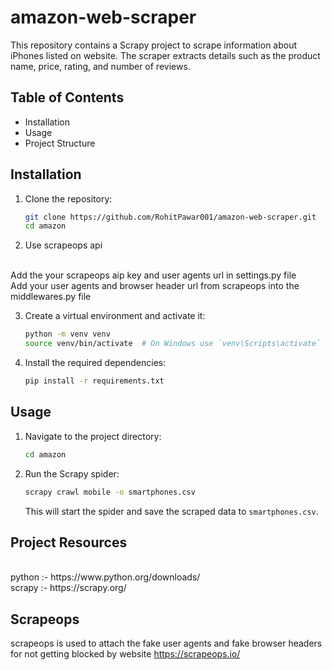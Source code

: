 # amazon-web-scraper



This repository contains a Scrapy project to scrape information about iPhones listed on website. The scraper extracts details such as the product name, price, rating, and number of reviews.

## Table of Contents

- Installation
- Usage
- Project Structure


## Installation

1. Clone the repository:
    ```bash
    git clone https://github.com/RohitPawar001/amazon-web-scraper.git
    cd amazon
    ```

2. Use scrapeops api
 <br>
     Add the your scrapeops aip key  and user agents url in settings.py file <br>
     Add your user agents and browser header url from scrapeops into the middlewares.py file

3. Create a virtual environment and activate it:
    ```bash
    python -m venv venv
    source venv/bin/activate  # On Windows use `venv\Scripts\activate`
    ```

4. Install the required dependencies:
    ```bash
    pip install -r requirements.txt
    ```

## Usage

1. Navigate to the project directory:
    ```bash
    cd amazon
    ```

2. Run the Scrapy spider:
    ```bash
    scrapy crawl mobile -o smartphones.csv
    ```

   This will start the spider and save the scraped data to `smartphones.csv`.

## Project Resources

<br>
python :- https://www.python.org/downloads/
<br>
scrapy :- https://scrapy.org/

## Scrapeops 
  scrapeops is used to attach the fake user agents and fake browser headers for not getting blocked by website https://scrapeops.io/



